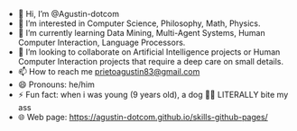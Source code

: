 - 👋 Hi, I’m @Agustin-dotcom
- 👀 I’m interested in Computer Science, Philosophy, Math, Physics.
- 🌱 I’m currently learning Data Mining, Multi-Agent Systems, Human Computer Interaction, Language Processors.
- 💞️ I’m looking to collaborate on Artificial Intelligence projects or Human Computer Interaction projects that require a deep care on small details.
- 📫 How to reach me prietoagustin83@gmail.com
- 😄 Pronouns: he/him
- ⚡ Fun fact: when i was young (9 years old), a dog 🐕‍🦺 LITERALLY bite my ass
- 🌐 Web page: https://agustin-dotcom.github.io/skills-github-pages/

<!---
Agustin-dotcom/Agustin-dotcom is a ✨ special ✨ repository because its `README.md` (this file) appears on your GitHub profile.
You can click the Preview link to take a look at your changes.
--->

